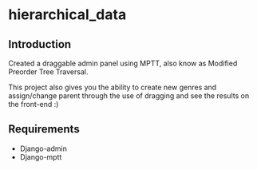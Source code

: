 # hierarchical_data

Introduction
------------

Created a draggable admin panel using MPTT, also know as Modified Preorder Tree Traversal.

This project also gives you the ability to create new genres and assign/change parent through the use of dragging and see the results on the front-end :)

Requirements
------------

- Django-admin
- Django-mptt
